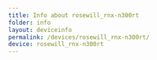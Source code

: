 ```yaml
---
title: Info about rosewill_rnx-n300rt
folder: info
layout: deviceinfo
permalink: /devices/rosewill_rnx-n300rt/
device: rosewill_rnx-n300rt
---
```

